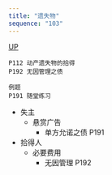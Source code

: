 ```yaml
---
title: "遗失物"
sequence: "103"
---
```


[UP](/law/civil-law-index.html)

```text
P112 动产遗失物的拾得
P192 无因管理之债

例题
P191 随堂练习
```

- 失主
    - 悬赏广告
        - 单方允诺之债 P191
- 拾得人
    - 必要费用
        - 无因管理 P192
